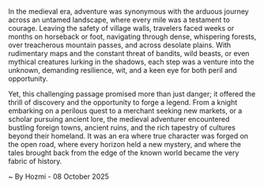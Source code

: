 
In the medieval era, adventure was synonymous with the arduous journey across an untamed landscape, where every mile was a testament to courage. Leaving the safety of village walls, travelers faced weeks or months on horseback or foot, navigating through dense, whispering forests, over treacherous mountain passes, and across desolate plains. With rudimentary maps and the constant threat of bandits, wild beasts, or even mythical creatures lurking in the shadows, each step was a venture into the unknown, demanding resilience, wit, and a keen eye for both peril and opportunity.

Yet, this challenging passage promised more than just danger; it offered the thrill of discovery and the opportunity to forge a legend. From a knight embarking on a perilous quest to a merchant seeking new markets, or a scholar pursuing ancient lore, the medieval adventurer encountered bustling foreign towns, ancient ruins, and the rich tapestry of cultures beyond their homeland. It was an era where true character was forged on the open road, where every horizon held a new mystery, and where the tales brought back from the edge of the known world became the very fabric of history.

~ By Hozmi - 08 October 2025
